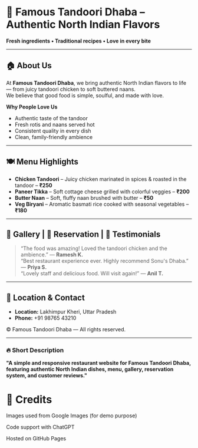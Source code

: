 


# 🍴 Famous Tandoori Dhaba – Authentic North Indian Flavors  

**Fresh ingredients • Traditional recipes • Love in every bite**  

---

## 🏠 About Us  
At **Famous Tandoori Dhaba**, we bring authentic North Indian flavors to life — from juicy tandoori chicken to soft buttered naans.  
We believe that good food is simple, soulful, and made with love.  

**Why People Love Us**  
- Authentic taste of the tandoor  
- Fresh rotis and naans served hot  
- Consistent quality in every dish  
- Clean, family-friendly ambience  

---

## 🍽️ Menu Highlights  
- **Chicken Tandoori** – Juicy chicken marinated in spices & roasted in the tandoor – **₹250**  
- **Paneer Tikka** – Soft cottage cheese grilled with colorful veggies – **₹200**  
- **Butter Naan** – Soft, fluffy naan brushed with butter – **₹50**  
- **Veg Biryani** – Aromatic basmati rice cooked with seasonal vegetables – **₹180**  

---

## 📸 Gallery | 📅 Reservation | 💬 Testimonials  

> “The food was amazing! Loved the tandoori chicken and the ambience.” — **Ramesh K.**  
> “Best restaurant experience ever. Highly recommend Sonu's Dhaba.” — **Priya S.**  
> “Lovely staff and delicious food. Will visit again!” — **Anil T.**  

---

## 📍 Location & Contact  
- **Location:** Lakhimpur Kheri, Uttar Pradesh  
- **Phone:** +91 98765 43210  

© Famous Tandoori Dhaba — All rights reserved.  

---

### 🔥 Short Description  
**"A simple and responsive restaurant website for Famous Tandoori Dhaba, featuring authentic North Indian dishes, menu, gallery, reservation system, and customer reviews."**  

# 🙌 Credits

Images used from Google Images (for demo purpose)

Code support with ChatGPT

Hosted on GitHub Pages

